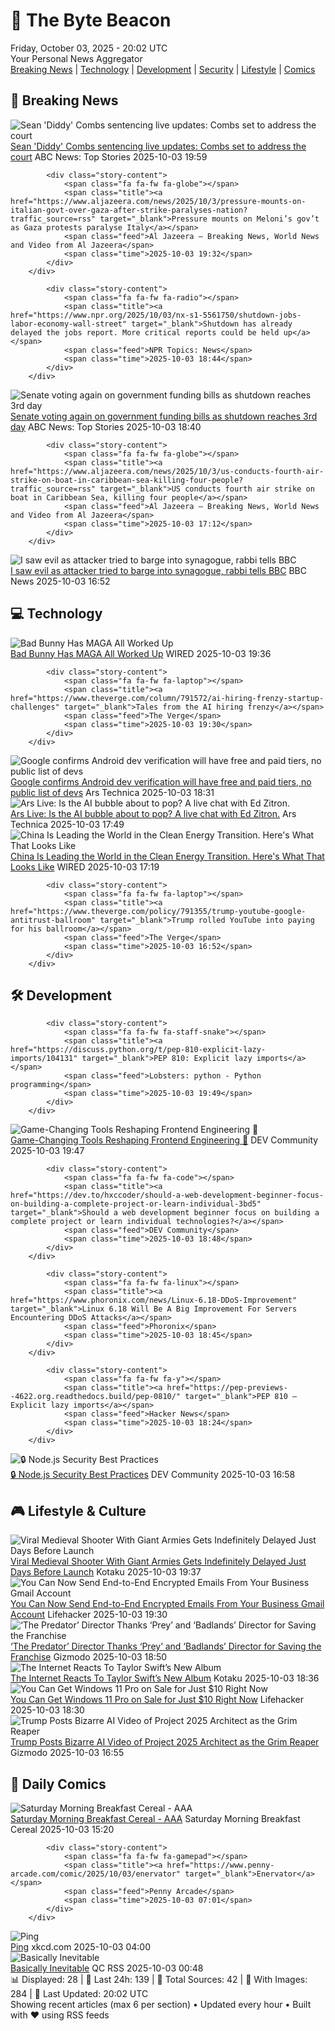 <!-- Processing 54 RSS feeds at 2025-10-03 20:01:46 UTC -->
<!-- Processing: Poorly Drawn Lines -->
<!-- Processing: Dilbert -->
<!-- Processing: Questionable Content -->
<!-- Processing: Girl Genius -->
<!-- Processing: Dinosaur Comics -->
<!-- Processing: CNN Breaking News -->
<!-- Processing: BBC Breaking News -->
<!-- Processing: Al Jazeera Breaking News -->
<!-- Processing: NPR News -->
<!-- Processing: CBC News -->
<!-- Error processing https://rss.cbc.ca/lineup/topstories.xml: The read operation timed out -->
<!-- Processing: Reuters World News -->
<!-- Processing: Associated Press Breaking -->
<!-- Processing: ABC News Breaking -->
<!-- Processing: Guardian World News -->
<!-- Processing: The Verge -->
<!-- Processing: Ars Technica -->
<!-- Processing: O'Reilly Radar -->
<!-- Processing: WIRED -->
<!-- Processing: Slashdot -->
<!-- Processing: Lobsters Python -->
<!-- Processing: Hacker News -->
<!-- Processing: Dev.to -->
<!-- Processing: StackOverflow Blog -->
<!-- Processing: DistroWatch -->
<!-- Processing: Red Hat Blog -->
<!-- Processing: InfoQ -->
<!-- Processing: DZone -->
<!-- Processing: Coding Horror -->
<!-- Processing: Lifehacker -->
<!-- Processing: Kotaku -->
<!-- Processing: Boing Boing -->
<!-- Processing: Krebs on Security -->
<!-- Processing: Schneier on Security -->
<!-- Generated 12 new posts out of 33 feeds processed -->
<div class="newspaper-header">
    <h1 class="newspaper-title">📰 The Byte Beacon</h1>
    <div class="newspaper-date">Friday, October 03, 2025 - 20:02 UTC</div>
    <div class="newspaper-subtitle">Your Personal News Aggregator</div>
</div>

<div class="newspaper-nav">
    <a href="#breaking">Breaking News</a> |
    <a href="#tech">Technology</a> |
    <a href="#dev">Development</a> |
    <a href="#security">Security</a> |
    <a href="#lifestyle">Lifestyle</a> |
    <a href="#webcomics">Comics</a>
</div>

<div class="news-section breaking-news" id="breaking">
<h2 class="section-header">🚨 Breaking News</h2>
<div class="stories-container">
<div class="story">
            <img src="https://s.abcnews.com/images/GMA/diddy-sketch-04-rt-jef-251003_1759514696803_hpMain_4x3t_384.jpg" alt="Sean &#x27;Diddy&#x27; Combs sentencing live updates: Combs set to address the court" class="story-image" loading="lazy" onerror="this.style.display='none'">
            <div class="story-content">
                <span class="fa fa-fw fa-tv"></span>
                <span class="title"><a href="https://abcnews.go.com/US/live-updates/sean-diddy-combs-sentencing-live-updates/?id=126081824" target="_blank">Sean &#x27;Diddy&#x27; Combs sentencing live updates: Combs set to address the court</a></span>
                <span class="feed">ABC News: Top Stories</span>
                <span class="time">2025-10-03 19:59</span>
            </div>
        </div>
<div class="story">
            
            <div class="story-content">
                <span class="fa fa-fw fa-globe"></span>
                <span class="title"><a href="https://www.aljazeera.com/news/2025/10/3/pressure-mounts-on-italian-govt-over-gaza-after-strike-paralyses-nation?traffic_source=rss" target="_blank">Pressure mounts on Meloni’s gov’t as Gaza protests paralyse Italy</a></span>
                <span class="feed">Al Jazeera – Breaking News, World News and Video from Al Jazeera</span>
                <span class="time">2025-10-03 19:32</span>
            </div>
        </div>
<div class="story">
            
            <div class="story-content">
                <span class="fa fa-fw fa-radio"></span>
                <span class="title"><a href="https://www.npr.org/2025/10/03/nx-s1-5561750/shutdown-jobs-labor-economy-wall-street" target="_blank">Shutdown has already delayed the jobs report. More critical reports could be held up</a></span>
                <span class="feed">NPR Topics: News</span>
                <span class="time">2025-10-03 18:44</span>
            </div>
        </div>
<div class="story">
            <img src="https://s.abcnews.com/images/US/shutdown-6-rt-gmh-251003_1759506667290_hpMain_4x3t_384.jpg" alt="Senate voting again on government funding bills as shutdown reaches 3rd day" class="story-image" loading="lazy" onerror="this.style.display='none'">
            <div class="story-content">
                <span class="fa fa-fw fa-tv"></span>
                <span class="title"><a href="https://abcnews.go.com/Politics/senate-vote-government-funding-bills-shutdown-reaches-3rd/story?id=126183293" target="_blank">Senate voting again on government funding bills as shutdown reaches 3rd day</a></span>
                <span class="feed">ABC News: Top Stories</span>
                <span class="time">2025-10-03 18:40</span>
            </div>
        </div>
<div class="story">
            
            <div class="story-content">
                <span class="fa fa-fw fa-globe"></span>
                <span class="title"><a href="https://www.aljazeera.com/news/2025/10/3/us-conducts-fourth-air-strike-on-boat-in-caribbean-sea-killing-four-people?traffic_source=rss" target="_blank">US conducts fourth air strike on boat in Caribbean Sea, killing four people</a></span>
                <span class="feed">Al Jazeera – Breaking News, World News and Video from Al Jazeera</span>
                <span class="time">2025-10-03 17:12</span>
            </div>
        </div>
<div class="story">
            <img src="https://ichef.bbci.co.uk/ace/standard/240/cpsprodpb/1b39/live/5a411620-a078-11f0-928c-71dbb8619e94.jpg" alt="I saw evil as attacker tried to barge into synagogue, rabbi tells BBC" class="story-image" loading="lazy" onerror="this.style.display='none'">
            <div class="story-content">
                <span class="fa fa-fw fa-flag"></span>
                <span class="title"><a href="https://www.bbc.com/news/articles/cwy9lkeqyzyo?at_medium=RSS&at_campaign=rss" target="_blank">I saw evil as attacker tried to barge into synagogue, rabbi tells BBC</a></span>
                <span class="feed">BBC News</span>
                <span class="time">2025-10-03 16:52</span>
            </div>
        </div>
</div>
</div>
<div class="news-section tech-news" id="tech">
<h2 class="section-header">💻 Technology</h2>
<div class="stories-container">
<div class="story">
            <img src="https://media.wired.com/photos/68dff575a442efb1aa235cbc/master/pass/badbunny-maga-cul-2213606828.jpg" alt="Bad Bunny Has MAGA All Worked Up" class="story-image" loading="lazy" onerror="this.style.display='none'">
            <div class="story-content">
                <span class="fa fa-fw fa-bolt"></span>
                <span class="title"><a href="https://www.wired.com/story/bad-bunny-has-maga-all-worked-up/" target="_blank">Bad Bunny Has MAGA All Worked Up</a></span>
                <span class="feed">WIRED</span>
                <span class="time">2025-10-03 19:36</span>
            </div>
        </div>
<div class="story">
            
            <div class="story-content">
                <span class="fa fa-fw fa-laptop"></span>
                <span class="title"><a href="https://www.theverge.com/column/791572/ai-hiring-frenzy-startup-challenges" target="_blank">Tales from the AI hiring frenzy</a></span>
                <span class="feed">The Verge</span>
                <span class="time">2025-10-03 19:30</span>
            </div>
        </div>
<div class="story">
            <img src="https://cdn.arstechnica.net/wp-content/uploads/2025/07/Android-statue-500x500.jpg" alt="Google confirms Android dev verification will have free and paid tiers, no public list of devs" class="story-image" loading="lazy" onerror="this.style.display='none'">
            <div class="story-content">
                <span class="fa fa-fw fa-cog"></span>
                <span class="title"><a href="https://arstechnica.com/gadgets/2025/10/google-confirms-android-dev-verification-will-have-free-and-paid-tiers-no-public-list-of-devs/" target="_blank">Google confirms Android dev verification will have free and paid tiers, no public list of devs</a></span>
                <span class="feed">Ars Technica</span>
                <span class="time">2025-10-03 18:31</span>
            </div>
        </div>
<div class="story">
            <img src="https://cdn.arstechnica.net/wp-content/uploads/2025/10/ai_bubble_hero2-500x500.jpg" alt="Ars Live: Is the AI bubble about to pop? A live chat with Ed Zitron." class="story-image" loading="lazy" onerror="this.style.display='none'">
            <div class="story-content">
                <span class="fa fa-fw fa-cog"></span>
                <span class="title"><a href="https://arstechnica.com/ai/2025/10/ars-live-is-the-ai-bubble-about-to-pop-a-live-chat-with-ed-zitron/" target="_blank">Ars Live: Is the AI bubble about to pop? A live chat with Ed Zitron.</a></span>
                <span class="feed">Ars Technica</span>
                <span class="time">2025-10-03 17:49</span>
            </div>
        </div>
<div class="story">
            <img src="https://media.wired.com/photos/68defa39baf1f5d9a28509bc/master/pass/2236754552" alt="China Is Leading the World in the Clean Energy Transition. Here&#x27;s What That Looks Like" class="story-image" loading="lazy" onerror="this.style.display='none'">
            <div class="story-content">
                <span class="fa fa-fw fa-bolt"></span>
                <span class="title"><a href="https://www.wired.com/story/china-clean-energy-un-climate-summit-goals/" target="_blank">China Is Leading the World in the Clean Energy Transition. Here&#x27;s What That Looks Like</a></span>
                <span class="feed">WIRED</span>
                <span class="time">2025-10-03 17:19</span>
            </div>
        </div>
<div class="story">
            
            <div class="story-content">
                <span class="fa fa-fw fa-laptop"></span>
                <span class="title"><a href="https://www.theverge.com/policy/791355/trump-youtube-google-antitrust-ballroom" target="_blank">Trump rolled YouTube into paying for his ballroom</a></span>
                <span class="feed">The Verge</span>
                <span class="time">2025-10-03 16:52</span>
            </div>
        </div>
</div>
</div>
<div class="news-section dev-news" id="dev">
<h2 class="section-header">🛠️ Development</h2>
<div class="stories-container">
<div class="story">
            
            <div class="story-content">
                <span class="fa fa-fw fa-staff-snake"></span>
                <span class="title"><a href="https://discuss.python.org/t/pep-810-explicit-lazy-imports/104131" target="_blank">PEP 810: Explicit lazy imports</a></span>
                <span class="feed">Lobsters: python - Python programming</span>
                <span class="time">2025-10-03 19:49</span>
            </div>
        </div>
<div class="story">
            <img src="https://media2.dev.to/dynamic/image/width=800%2Cheight=%2Cfit=scale-down%2Cgravity=auto%2Cformat=auto/https%3A%2F%2Fdev-to-uploads.s3.amazonaws.com%2Fuploads%2Farticles%2Fz3ldu9prm37cuwcltnvp.png" alt="Game-Changing Tools Reshaping Frontend Engineering 🤩" class="story-image" loading="lazy" onerror="this.style.display='none'">
            <div class="story-content">
                <span class="fa fa-fw fa-code"></span>
                <span class="title"><a href="https://dev.to/martygo/game-changing-tools-reshaping-frontend-engineering-7oi" target="_blank">Game-Changing Tools Reshaping Frontend Engineering 🤩</a></span>
                <span class="feed">DEV Community</span>
                <span class="time">2025-10-03 19:47</span>
            </div>
        </div>
<div class="story">
            
            <div class="story-content">
                <span class="fa fa-fw fa-code"></span>
                <span class="title"><a href="https://dev.to/hxccoder/should-a-web-development-beginner-focus-on-building-a-complete-project-or-learn-individual-3bd5" target="_blank">Should a web development beginner focus on building a complete project or learn individual technologies?</a></span>
                <span class="feed">DEV Community</span>
                <span class="time">2025-10-03 18:48</span>
            </div>
        </div>
<div class="story">
            
            <div class="story-content">
                <span class="fa fa-fw fa-linux"></span>
                <span class="title"><a href="https://www.phoronix.com/news/Linux-6.18-DDoS-Improvement" target="_blank">Linux 6.18 Will Be A Big Improvement For Servers Encountering DDoS Attacks</a></span>
                <span class="feed">Phoronix</span>
                <span class="time">2025-10-03 18:45</span>
            </div>
        </div>
<div class="story">
            
            <div class="story-content">
                <span class="fa fa-fw fa-y"></span>
                <span class="title"><a href="https://pep-previews--4622.org.readthedocs.build/pep-0810/" target="_blank">PEP 810 – Explicit lazy imports</a></span>
                <span class="feed">Hacker News</span>
                <span class="time">2025-10-03 18:24</span>
            </div>
        </div>
<div class="story">
            <img src="https://media2.dev.to/dynamic/image/width=800%2Cheight=%2Cfit=scale-down%2Cgravity=auto%2Cformat=auto/https%3A%2F%2Fmiro.medium.com%2Fv2%2Fresize%3Afit%3A2400%2F1%2AhuH45ks-6laHlsrgySBVUQ.jpeg" alt="🔒 Node.js Security Best Practices" class="story-image" loading="lazy" onerror="this.style.display='none'">
            <div class="story-content">
                <span class="fa fa-fw fa-code"></span>
                <span class="title"><a href="https://dev.to/rohit_singh_ee84e64941db7/nodejs-security-best-practices-84d" target="_blank">🔒 Node.js Security Best Practices</a></span>
                <span class="feed">DEV Community</span>
                <span class="time">2025-10-03 16:58</span>
            </div>
        </div>
</div>
</div>
<div class="news-section lifestyle-news" id="lifestyle">
<h2 class="section-header">🎮 Lifestyle & Culture</h2>
<div class="stories-container">
<div class="story">
            <img src="https://kotaku.com/app/uploads/2025/10/Kingmaker.jpg" alt="Viral Medieval Shooter With Giant Armies Gets Indefinitely Delayed Just Days Before Launch" class="story-image" loading="lazy" onerror="this.style.display='none'">
            <div class="story-content">
                <span class="fa fa-fw fa-gamepad"></span>
                <span class="title"><a href="https://kotaku.com/kingmakers-delay-medieval-shooter-steam-early-access-date-2000631559" target="_blank">Viral Medieval Shooter With Giant Armies Gets Indefinitely Delayed Just Days Before Launch</a></span>
                <span class="feed">Kotaku</span>
                <span class="time">2025-10-03 19:37</span>
            </div>
        </div>
<div class="story">
            <img src="https://lifehacker.com/imagery/articles/01K6NMBHY6GXXB4QMX9A29S8GY/hero-image.jpg" alt="You Can Now Send End-to-End Encrypted Emails From Your Business Gmail Account" class="story-image" loading="lazy" onerror="this.style.display='none'">
            <div class="story-content">
                <span class="fa fa-fw fa-life-ring"></span>
                <span class="title"><a href="https://lifehacker.com/tech/how-to-send-encrypted-emails-in-gmail?utm_medium=RSS" target="_blank">You Can Now Send End-to-End Encrypted Emails From Your Business Gmail Account</a></span>
                <span class="feed">Lifehacker</span>
                <span class="time">2025-10-03 19:30</span>
            </div>
        </div>
<div class="story">
            <img src="https://gizmodo.com/app/uploads/2025/10/thepredator-2-1280x853.jpg" alt="‘The Predator’ Director Thanks ‘Prey’ and ‘Badlands’ Director for Saving the Franchise" class="story-image" loading="lazy" onerror="this.style.display='none'">
            <div class="story-content">
                <span class="fa fa-fw fa-computer"></span>
                <span class="title"><a href="https://gizmodo.com/shane-black-predator-prey-badlands-2000667380" target="_blank">‘The Predator’ Director Thanks ‘Prey’ and ‘Badlands’ Director for Saving the Franchise</a></span>
                <span class="feed">Gizmodo</span>
                <span class="time">2025-10-03 18:50</span>
            </div>
        </div>
<div class="story">
            <img src="https://kotaku.com/app/uploads/2025/10/The-Life-of-A-Showgirl-Taylor-Sw.jpg" alt="The Internet Reacts To Taylor Swift’s New Album" class="story-image" loading="lazy" onerror="this.style.display='none'">
            <div class="story-content">
                <span class="fa fa-fw fa-gamepad"></span>
                <span class="title"><a href="https://kotaku.com/taylor-swift-life-showgirl-reaction-reviews-songs-wood-2000631553" target="_blank">The Internet Reacts To Taylor Swift’s New Album</a></span>
                <span class="feed">Kotaku</span>
                <span class="time">2025-10-03 18:36</span>
            </div>
        </div>
<div class="story">
            <img src="https://lifehacker.com/imagery/articles/01K6NKW33K0TD03SAK3P0A2HHA/hero-image.png" alt="You Can Get Windows 11 Pro on Sale for Just $10 Right Now" class="story-image" loading="lazy" onerror="this.style.display='none'">
            <div class="story-content">
                <span class="fa fa-fw fa-life-ring"></span>
                <span class="title"><a href="https://lifehacker.com/tech/windows-11-pro-stacksocial-sale-october-2025?utm_medium=RSS" target="_blank">You Can Get Windows 11 Pro on Sale for Just $10 Right Now</a></span>
                <span class="feed">Lifehacker</span>
                <span class="time">2025-10-03 18:30</span>
            </div>
        </div>
<div class="story">
            <img src="https://gizmodo.com/app/uploads/2025/10/donald-trump-fear-the-reaper-1280x853.jpg" alt="Trump Posts Bizarre AI Video of Project 2025 Architect as the Grim Reaper" class="story-image" loading="lazy" onerror="this.style.display='none'">
            <div class="story-content">
                <span class="fa fa-fw fa-computer"></span>
                <span class="title"><a href="https://gizmodo.com/trump-posts-bizarre-ai-video-of-project-2025-architect-as-the-grim-reaper-2000667291" target="_blank">Trump Posts Bizarre AI Video of Project 2025 Architect as the Grim Reaper</a></span>
                <span class="feed">Gizmodo</span>
                <span class="time">2025-10-03 16:55</span>
            </div>
        </div>
</div>
</div>
<div class="news-section webcomics-section" id="webcomics">
<h2 class="section-header">🎨 Daily Comics</h2>
<div class="stories-container">
<div class="story">
            <img src="https://www.smbc-comics.com/comics/1759360812-20251003.png" alt="Saturday Morning Breakfast Cereal - AAA" class="story-image" loading="lazy" onerror="this.style.display='none'">
            <div class="story-content">
                <span class="fa fa-fw fa-smile"></span>
                <span class="title"><a href="https://www.smbc-comics.com/comic/aaa" target="_blank">Saturday Morning Breakfast Cereal - AAA</a></span>
                <span class="feed">Saturday Morning Breakfast Cereal</span>
                <span class="time">2025-10-03 15:20</span>
            </div>
        </div>
<div class="story">
            
            <div class="story-content">
                <span class="fa fa-fw fa-gamepad"></span>
                <span class="title"><a href="https://www.penny-arcade.com/comic/2025/10/03/enervator" target="_blank">Enervator</a></span>
                <span class="feed">Penny Arcade</span>
                <span class="time">2025-10-03 07:01</span>
            </div>
        </div>
<div class="story">
            <img src="https://imgs.xkcd.com/comics/ping.png" alt="Ping" class="story-image" loading="lazy" onerror="this.style.display='none'">
            <div class="story-content">
                <span class="fa fa-fw fa-laugh"></span>
                <span class="title"><a href="https://xkcd.com/3150/" target="_blank">Ping</a></span>
                <span class="feed">xkcd.com</span>
                <span class="time">2025-10-03 04:00</span>
            </div>
        </div>
<div class="story">
            <img src="http://www.questionablecontent.net/comics/5671.png" alt="Basically Inevitable" class="story-image" loading="lazy" onerror="this.style.display='none'">
            <div class="story-content">
                <span class="fa fa-fw fa-music"></span>
                <span class="title"><a href="http://questionablecontent.net/view.php?comic=5671" target="_blank">Basically Inevitable</a></span>
                <span class="feed">QC RSS</span>
                <span class="time">2025-10-03 00:48</span>
            </div>
        </div>
</div>
</div>

<div class="newspaper-footer">
    <div class="stats">
        📊 Displayed: 28 | 📅 Last 24h: 139 | 📡 Total Sources: 42 | 📸 With Images: 284 |
        🔄 Last Updated: 20:02 UTC
    </div>
    <div class="footer-note">
        Showing recent articles (max 6 per section) • Updated every hour • Built with ❤️ using RSS feeds
    </div>
</div>
